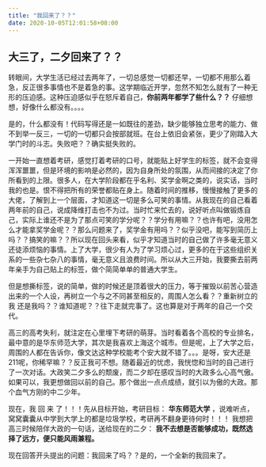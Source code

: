 ```yaml
---
title: "我回来了？？"
date: 2020-10-05T12:01:58+08:00
---
```


##  大三了，二夕回来了？？

转眼间，大学生活已经过去两年了，一切总感觉一切都还早，一切都不用那么着急，反正很多事情也不是着急的事。这学期临近开学，忽然不知怎么就有了一种无形的压迫感。这种压迫感似乎在怒斥着自己，**你前两年都学了些什么？？** 仔细想想，好像什么都没有。。。。 

是的，什么都没有！代码写得还是一如既往的差劲，缺少能够独立思考的能力、做不到举一反三，一切的一切都只会按部就班。在台上依旧会紧张，更少了刚踏入大学门时的斗志。失败吧？？确实挺失败的。

一开始一直想着考研，感觉打着考研的口号，就能贴上好学生的标签，就不会变得浑浑噩噩，但是环境的影响是必然的，因为自身所处的氛围，从而间接的决定了你所看到的上限。很多人，在大学阶段都在乎名利、奖学金啊之类的，说实话，当时我的也是。恨不得把所有的荣誉都贴在身上。随着时间的推移，慢慢接触了更多的大佬，了解到上一个层面，才知道这一切是多么可笑的事情。从我现在的自己看着两年前的自己，说成降维打击也不为过。当时忙来忙去的，说好听点叫做锻炼自己，实际上谁还不是为了那点可笑的学分呢？？学分有用嘛？？也许有吧，没用怎么才能拿奖学金呢？？那么问题来了，奖学金有用吗？？似乎没吧，能写到简历上吗？？搞笑的嘛？？所以现在回头来看，似乎才知道当时的自己做了许多毫无意义还徒添烦恼的事情。上了大学，很少有人为了学习烦心过，更多的在于这些组织关系的一些杂七杂八的事情，毫无意义且浪费时间。所以从大三开始，我要撕去前两年亲手为自己贴上的标签，做个简简单单的普通大学生。

但是想撕标签，说的简单，做的时候还是顶着很大的压力，等于摧毁以前苦心营造出来的一个人设，再树立一个与之不同甚至相反的，周围人怎么看？？重新树立的我 还是我吗？？谁知道呢？？往下走就完事了。这也算是对于两年的自己一个交代。

高三的高考失利，就注定在心里埋下考研的萌芽。当时看着各个高校的专业排名，最中意的是华东师范大学，其次是我喜欢上海这个城市。但是呢，上了大学之后，周围的人都在告诉你，像文达这种学校能考个安大就不错了。。。是呀，安大还是211呢，你稀罕嘛？？反正我可不想。随着最近的忧虑，我恍惚和当时的自己进行了一次对话。大政笑二夕多么的颓废，而二夕却在感叹当时的大政多么心高气傲。如果可以，我更想做回以前的自己。那个做出一点点成绩，就引以为傲的大政。那个血气方刚的中二少年。

现在，我 回 来 了！！！先从目标开始，考研目标： **华东师范大学** ，说难听点，窝窝囊囊从中学到大学上的都是垃圾学校，考研再不翻身更待何时！！！ 我想把高三时候陪伴大政的一句话，送给现在的二夕： **我不去想是否能够成功，既然选择了远方，便只能风雨兼程。**

现在回答开头提出的问题：我回来了吗？？是的，一个全新的我回来了。
